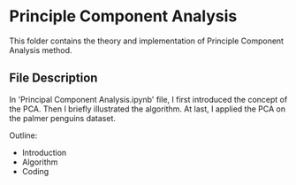 # Principle Component Analysis

This folder contains the theory and implementation of Principle Component Analysis method.

## File Description

In 'Principal Component Analysis.ipynb' file, I first introduced the concept of the PCA. Then I briefly illustrated the algorithm. At last, I applied the PCA on the palmer penguins dataset.

Outline:

- Introduction
- Algorithm
- Coding
